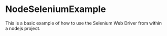 # NodeSeleniumExample
This is a basic example of how to use the Selenium Web Driver from within a nodejs project.
